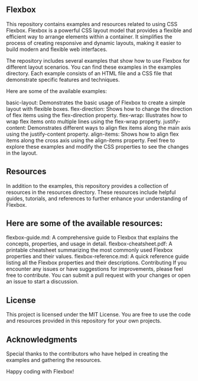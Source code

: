 ## Flexbox

This repository contains examples and resources related to using CSS Flexbox. Flexbox is a powerful CSS layout model that provides a flexible and efficient way to arrange elements within a container. It simplifies the process of creating responsive and dynamic layouts, making it easier to build modern and flexible web interfaces.

The repository includes several examples that show how to use Flexbox for different layout scenarios. You can find these examples in the examples directory. Each example consists of an HTML file and a CSS file that demonstrate specific features and techniques.

Here are some of the available examples:

basic-layout: Demonstrates the basic usage of Flexbox to create a simple layout with flexible boxes.
flex-direction: Shows how to change the direction of flex items using the flex-direction property.
flex-wrap: Illustrates how to wrap flex items onto multiple lines using the flex-wrap property.
justify-content: Demonstrates different ways to align flex items along the main axis using the justify-content property.
align-items: Shows how to align flex items along the cross axis using the align-items property.
Feel free to explore these examples and modify the CSS properties to see the changes in the layout.

## Resources
In addition to the examples, this repository provides a collection of resources in the resources directory. These resources include helpful guides, tutorials, and references to further enhance your understanding of Flexbox.

## Here are some of the available resources:

flexbox-guide.md: A comprehensive guide to Flexbox that explains the concepts, properties, and usage in detail.
flexbox-cheatsheet.pdf: A printable cheatsheet summarizing the most commonly used Flexbox properties and their values.
flexbox-reference.md: A quick reference guide listing all the Flexbox properties and their descriptions.
Contributing
If you encounter any issues or have suggestions for improvements, please feel free to contribute. You can submit a pull request with your changes or open an issue to start a discussion.

## License
This project is licensed under the MIT License. You are free to use the code and resources provided in this repository for your own projects.

## Acknowledgments
Special thanks to the contributors who have helped in creating the examples and gathering the resources.

Happy coding with Flexbox!